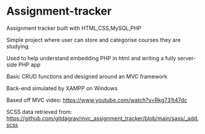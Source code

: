 # Assignment-tracker
 Assignment tracker built with HTML,CSS,MySQL,PHP

Simple project where user can store and categorise courses they are studying.

Used to help understand embedding PHP in html and writing a fully server-side PHP app

Basic CRUD functions and designed around an MVC framework

Back-end simulated by XAMPP on Windows

Based off MVC video: https://www.youtube.com/watch?v=Rkg731t47dc

SCSS data retrieved from: https://github.com/gitdagray/mvc_assignment_tracker/blob/main/sass/_add.scss
